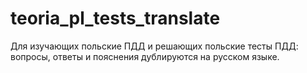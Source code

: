 # teoria_pl_tests_translate
Для изучающих польские ПДД и решающих польские тесты ПДД: вопросы, ответы и пояснения дублируются на русском языке.
